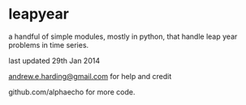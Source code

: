 leapyear
========

a handful of simple modules, mostly in python, that handle leap year problems in time series.

last updated 29th Jan 2014

andrew.e.harding@gmail.com for help and credit

github.com/alphaecho for more code.
